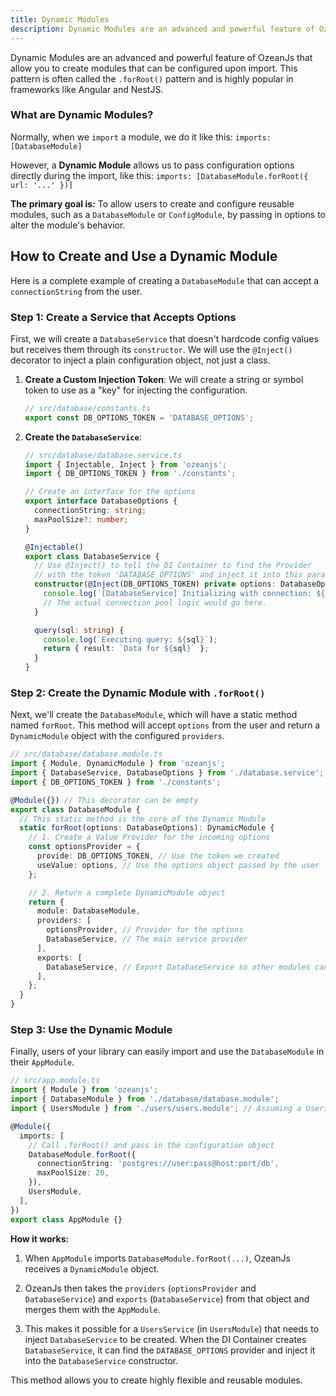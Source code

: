 ```yaml
---
title: Dynamic Modules
description: Dynamic Modules are an advanced and powerful feature of OzeanJs that allow you to create modules that can be configured upon import. This pattern is often called the `.forRoot()` pattern and is highly popular in frameworks like Angular and NestJS.
---
```


Dynamic Modules are an advanced and powerful feature of OzeanJs that allow you to create modules that can be configured upon import. This pattern is often called the `.forRoot()` pattern and is highly popular in frameworks like Angular and NestJS.

### What are Dynamic Modules?

Normally, when we `import` a module, we do it like this:
`imports: [DatabaseModule]`

However, a **Dynamic Module** allows us to pass configuration options directly during the import, like this:
`imports: [DatabaseModule.forRoot({ url: '...' })]`

**The primary goal is:**
To allow users to create and configure reusable modules, such as a `DatabaseModule` or `ConfigModule`, by passing in options to alter the module's behavior.

## How to Create and Use a Dynamic Module

Here is a complete example of creating a `DatabaseModule` that can accept a `connectionString` from the user.

### Step 1: Create a Service that Accepts Options

First, we will create a `DatabaseService` that doesn't hardcode config values but receives them through its `constructor`. We will use the `@Inject()` decorator to inject a plain configuration object, not just a class.

1. **Create a Custom Injection Token**: We will create a string or symbol token to use as a "key" for injecting the configuration.

   ```typescript
   // src/database/constants.ts
   export const DB_OPTIONS_TOKEN = 'DATABASE_OPTIONS';
   ```

2. **Create the `DatabaseService`**:

   ```typescript
   // src/database/database.service.ts
   import { Injectable, Inject } from 'ozeanjs';
   import { DB_OPTIONS_TOKEN } from './constants';

   // Create an interface for the options
   export interface DatabaseOptions {
     connectionString: string;
     maxPoolSize?: number;
   }

   @Injectable()
   export class DatabaseService {
     // Use @Inject() to tell the DI Container to find the Provider
     // with the token 'DATABASE_OPTIONS' and inject it into this parameter.
     constructor(@Inject(DB_OPTIONS_TOKEN) private options: DatabaseOptions) {
       console.log(`[DatabaseService] Initializing with connection: ${options.connectionString}`);
       // The actual connection pool logic would go here.
     }

     query(sql: string) {
       console.log(`Executing query: ${sql}`);
       return { result: `Data for ${sql}` };
     }
   }
   ```

### Step 2: Create the Dynamic Module with `.forRoot()`

Next, we'll create the `DatabaseModule`, which will have a static method named `forRoot`. This method will accept `options` from the user and return a `DynamicModule` object with the configured `providers`.

```typescript
// src/database/database.module.ts
import { Module, DynamicModule } from 'ozeanjs';
import { DatabaseService, DatabaseOptions } from './database.service';
import { DB_OPTIONS_TOKEN } from './constants';

@Module({}) // This decorator can be empty
export class DatabaseModule {
  // This static method is the core of the Dynamic Module
  static forRoot(options: DatabaseOptions): DynamicModule {
    // 1. Create a Value Provider for the incoming options
    const optionsProvider = {
      provide: DB_OPTIONS_TOKEN, // Use the token we created
      useValue: options, // Use the options object passed by the user
    };

    // 2. Return a complete DynamicModule object
    return {
      module: DatabaseModule,
      providers: [
        optionsProvider, // Provider for the options
        DatabaseService, // The main service provider
      ],
      exports: [
        DatabaseService, // Export DatabaseService so other modules can inject it
      ],
    };
  }
}
```

### Step 3: Use the Dynamic Module

Finally, users of your library can easily import and use the `DatabaseModule` in their `AppModule`.

```typescript
// src/app.module.ts
import { Module } from 'ozeanjs';
import { DatabaseModule } from './database/database.module';
import { UsersModule } from './users/users.module'; // Assuming a UsersModule exists

@Module({
  imports: [
    // Call .forRoot() and pass in the configuration object
    DatabaseModule.forRoot({
      connectionString: 'postgres://user:pass@host:port/db',
      maxPoolSize: 20,
    }),
    UsersModule,
  ],
})
export class AppModule {}
```

**How it works:**

1. When `AppModule` imports `DatabaseModule.forRoot(...)`, OzeanJs receives a `DynamicModule` object.

2. OzeanJs then takes the `providers` (`optionsProvider` and `DatabaseService`) and `exports` (`DatabaseService`) from that object and merges them with the `AppModule`.

3. This makes it possible for a `UsersService` (in `UsersModule`) that needs to inject `DatabaseService` to be created. When the DI Container creates `DatabaseService`, it can find the `DATABASE_OPTIONS` provider and inject it into the `DatabaseService` constructor.

This method allows you to create highly flexible and reusable modules.
